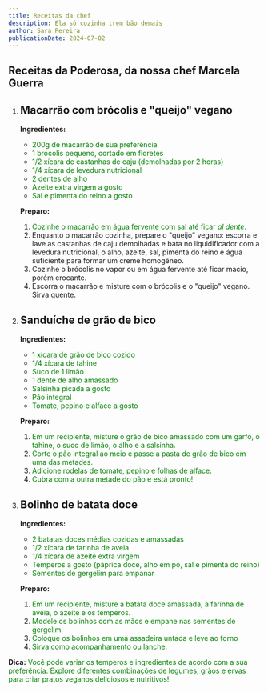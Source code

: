 ```yaml
---
title: Receitas da chef
description: Ela só cozinha trem bão demais
author: Sara Pereira
publicationDate: 2024-07-02
---
```


## Receitas da Poderosa, da nossa chef Marcela Guerra

1.  ## Macarrão com brócolis e "queijo" vegano

    **Ingredientes:**

    *   <span style = "color: green;">200g de macarrão de sua preferência</span>
    *   <span style = "color: green;">1 brócolis pequeno, cortado em floretes</span>
    *   <span style = "color: green;">1/2 xícara de castanhas de caju (demolhadas por 2 horas)</span>
    *   <span style = "color: green;">1/4 xícara de levedura nutricional</span>
    *   <span style = "color: green;">2 dentes de alho</span>
    *   <span style = "color: green;">Azeite extra virgem a gosto</span>
    *   <span style = "color: green;">Sal e pimenta do reino a gosto</span>

    **Preparo:**

    1.  <span style = "color: green;">Cozinhe o macarrão em água fervente com sal até ficar *al dente*.
    2.  Enquanto o macarrão cozinha, prepare o "queijo" vegano: escorra e lave as castanhas de caju demolhadas e bata no liquidificador com a levedura nutricional, o alho, azeite, sal, pimenta do reino e água suficiente para formar um creme homogêneo.
    3.  Cozinhe o brócolis no vapor ou em água fervente até ficar macio, porém crocante.
    4.  Escorra o macarrão e misture com o brócolis e o "queijo" vegano. Sirva quente.</span>

2.  ## Sanduíche de grão de bico

    **Ingredientes:**

    *   <span style = "color: green;">1 xícara de grão de bico cozido</span>
    *   <span style = "color: green;">1/4 xícara de tahine</span>
    *   <span style = "color: green;">Suco de 1 limão</span>
    *   <span style = "color: green;">1 dente de alho amassado</span>
    *   <span style = "color: green;">Salsinha picada a gosto</span>
    *   <span style = "color: green;">Pão integral</span>
    *   <span style = "color: green;">Tomate, pepino e alface a gosto</span>

    **Preparo:**

    1.  <span style = "color: green;">Em um recipiente, misture o grão de bico amassado com um garfo, o tahine, o suco de limão, o alho e a salsinha.</span>
    2.  <span style = "color: green;">Corte o pão integral ao meio e passe a pasta de grão de bico em uma das metades.
    3.  <span style = "color: green;">Adicione rodelas de tomate, pepino e folhas de alface.</span>
    4.  <span style = "color: green;">Cubra com a outra metade do pão e está pronto!</span>

3.  ## Bolinho de batata doce

    **Ingredientes:**

    *   <span style = "color: green;">2 batatas doces médias cozidas e amassadas</span>
    *   <span style = "color: green;">1/2 xícara de farinha de aveia</span>
    *  <span style = "color: green;"> 1/4 xícara de azeite extra virgem</span>
    *   <span style = "color: green;">Temperos a gosto (páprica doce, alho em pó, sal e pimenta do reino)
    *   <span style = "color: green;">Sementes de gergelim para empanar</span>

    **Preparo:**

    1.  <span style = "color: green;">Em um recipiente, misture a batata doce amassada, a farinha de aveia, o azeite e os temperos.</span>
    2.  <span style = "color: green;">Modele os bolinhos com as mãos e empane nas sementes de gergelim.</span>
    3.  <span style = "color: green;">Coloque os bolinhos em uma assadeira untada e leve ao forno </span>
    4. <span style = "color: green;"> Sirva como acompanhamento ou lanche.

**Dica:** <span style = "color: green;">Você pode variar os temperos e ingredientes de acordo com a sua preferência. Explore diferentes combinações de legumes, grãos e ervas para criar pratos veganos deliciosos e nutritivos!</span>

